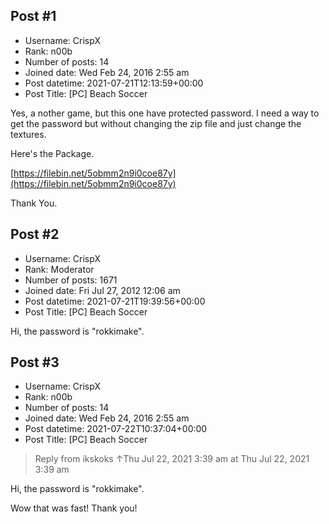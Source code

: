 ## Post #1
- Username: CrispX
- Rank: n00b
- Number of posts: 14
- Joined date: Wed Feb 24, 2016 2:55 am
- Post datetime: 2021-07-21T12:13:59+00:00
- Post Title: [PC] Beach Soccer

Yes, a nother game, but this one have protected password.
I need a way to get the password but without changing the zip file and just change the textures.



Here's the Package.

[https://filebin.net/5obmm2n9i0coe87y](https://filebin.net/5obmm2n9i0coe87y)

Thank You.
## Post #2
- Username: CrispX
- Rank: Moderator
- Number of posts: 1671
- Joined date: Fri Jul 27, 2012 12:06 am
- Post datetime: 2021-07-21T19:39:56+00:00
- Post Title: [PC] Beach Soccer

Hi, the password is "rokkimake".
## Post #3
- Username: CrispX
- Rank: n00b
- Number of posts: 14
- Joined date: Wed Feb 24, 2016 2:55 am
- Post datetime: 2021-07-22T10:37:04+00:00
- Post Title: [PC] Beach Soccer

> Reply from ikskoks ↑Thu Jul 22, 2021 3:39 am at Thu Jul 22, 2021 3:39 am
>
> 
Hi, the password is "rokkimake".

Wow that was fast!    Thank you!
